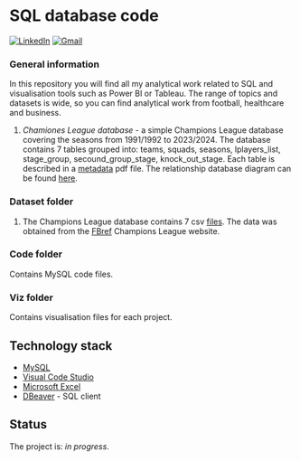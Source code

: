 # SQL database code

[![LinkedIn](https://img.shields.io/badge/linkedin-%230077B5.svg?style=for-the-badge&logo=linkedin&logoColor=white)](www.linkedin.com/in/michał-sikora)
[![Gmail](https://img.shields.io/badge/Gmail-D14836?style=for-the-badge&logo=gmail&logoColor=white)](123michal86@gmail.com)

### General information
In this repository you will find all my analytical work related to SQL and visualisation tools such as Power BI or Tableau. The range of topics and datasets is wide, so you can find analytical work from football, healthcare and business. 

1) *Chamiones League database* - a simple Champions League database covering the seasons from 1991/1992 to 2023/2024. The database contains 7 tables grouped into: teams, squads, seasons, lplayers_list, stage_group, secound_group_stage, knock_out_stage.
Each table is described in a [metadata]() pdf file. The relationship database diagram can be found [here](https://github.com/MSI17819/SQL/blob/main/Dataset/Champions%20League/championes_league_database_diagram.png).

### Dataset folder
1) The Champions League database contains 7 csv [files](). The data was obtained from the [FBref](https://fbref.com/en/comps/8/history/Champions-League-Seasons) Champions League website.

### Code folder
Contains MySQL code files.

### Viz folder
Contains visualisation files for each project.

## Technology stack

- [MySQL](https://www.mysql.com/)
- [Visual Code Studio](https://code.visualstudio.com/)
- [Microsoft Excel](https://www.microsoft.com/pl-pl/microsoft-365/excel)
- [DBeaver](https://dbeaver.io/) - SQL client

## Status

The project is: _in progress_.
